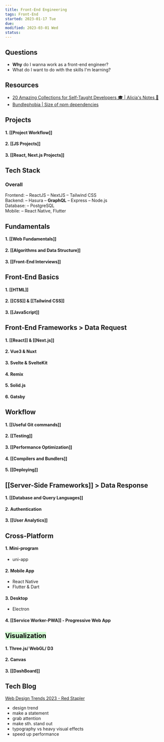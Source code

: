 ```yaml
---
title: Front-End Engineering
tags: Front-End 
started: 2023-01-17 Tue
due: 
modified: 2023-03-01 Wed
status: 
---
```

## Questions
- **Why** do I wanna work as a front-end engineer?
- What do I want to do with the skills I'm learning?  
## Resources
- [20 Amazing Collections for Self-Taught Developers 🎓 | Alicia's Notes 🚀](https://notes.aliciasykes.com/42310/20-amazing-collections-for-self-taught-developers)
- [Bundlephobia | Size of npm dependencies](https://bundlephobia.com/)
## Projects
#### 1. [[Project Workflow]]
#### 2. [[JS Projects]]
#### 3. [[React, Next.js Projects]]
## Tech Stack
### Overall
Frontend: – ReactJS – NextJS – Tailwind CSS  
Backend: – Hasura – **GraphQL** – Express – Node.js  
Database: – PostgreSQL  
Mobile: – React Native, Flutter
## Fundamentals
#### 1. [[Web Fundamentals]]
#### 2. [[Algorithms and Data Structure]]
#### 3. [[Front-End Interviews]]
## Front-End Basics 
#### 1. [[HTML]]
#### 2. [[CSS]] & [[Tailwind CSS]]
#### 3. [[JavaScript]]
## Front-End Frameworks > Data Request  
#### 1. [[React]] & [[Next.js]]
#### 2. Vue3 & Nuxt
#### 3. Svelte & SvelteKit
#### 4. Remix
#### 5. Solid.js
#### 6. Gatsby
## Workflow
#### 1. [[Useful Git commands]]
#### 2. [[Testing]]
#### 3. [[Performance Optimization]]
#### 4. [[Compilers and Bundlers]]
#### 5. [[Deploying]]
## [[Server-Side Frameworks]] > Data Response
#### 1. [[Database and Query Languages]] 
#### 2. Authentication
#### 3. [[User Analytics]]
## Cross-Platform
#### 1. Mini-program 
- uni-app
#### 2. Mobile App
- React Native
- Flutter & Dart
#### 3. Desktop 
- Electron
#### 4. [[Service Worker-PWA]] - Progressive Web App
## <mark style="background: #BBFABBA6;">Visualization</mark>
#### 1. Three.js/ WebGL/ D3
#### 2. Canvas
#### 3. [[DashBoard]]
## Tech Blog
[Web Design Trends 2023 - Red Stapler](https://redstapler.co/web-design-trends-2023/)
- design trend
- make a statement
- grab attention
- make sth. stand out
- typography vs heavy visual effects
- speed up performance
